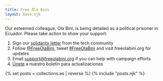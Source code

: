 ```yaml
---
title: Free Ola Bini
layout: base.njk
---
```

Our esteemed colleague, Ola Bini, is being detailed as a political prisoner in Ecuador. Please take action to show your support:

1) Sign our <a href="/en/statement">solidarity letter</a> from the tech community
2) Follow <a href="https://twitter.com/FreeOlaBini">@FreeOlaBini</a>, tweet <a href="https://twitter.com/intent/tweet?url=https://freeolabini.org&text=Digital+rights+defender+Ola+Bini+has+been+imprisoned+in+Ecuador.+Please+follow+@FreeOlaBini+%23FreeOlaBini">#FreeOlaBini</a> and visit freeolabini.org for updates
3) Email <a href="mailto:support@freeolabini.org">support&#64;freeolabini.org</a> if you can help with campaign efforts
4) <a href="/es/subscribe">Únete</a> a nuestro boletín para actualizaciones

{% set posts = collections.es | reverse %}
{% include "posts.njk" %}
